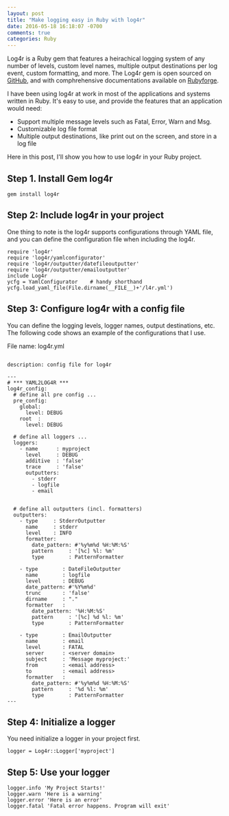 ```yaml
---
layout: post
title: "Make logging easy in Ruby with log4r"
date: 2016-05-18 16:18:07 -0700
comments: true
categories: Ruby
---
```


Log4r is a Ruby gem that features a heirachical logging system of any number of levels, custom level names, multiple output destinations per log event, custom formatting, and more. The Log4r gem is open sourced on [GitHub](https://github.com/colbygk/log4r), and with comphrehensive documentations available on [Rubyforge](https://github.com/colbygk/log4r).

I have been using log4r at work in most of the applications and systems written in Ruby. It's easy to use, and provide the features that an application would need:
- Support multiple message levels such as Fatal, Error, Warn and Msg.  
- Customizable log file format
- Multiple output destinations, like print out on the screen, and store in a log file

Here in this post, I'll show you how to use log4r in your Ruby project.

## Step 1. Install Gem log4r
```
gem install log4r
```

## Step 2: Include log4r in your project

One thing to note is the log4r supports configurations through YAML file, and you can define the configuration file when including the log4r.

```
require 'log4r'
require 'log4r/yamlconfigurator'
require 'log4r/outputter/datefileoutputter'
require 'log4r/outputter/emailoutputter'
include Log4r
ycfg = YamlConfigurator    # handy shorthand
ycfg.load_yaml_file(File.dirname(__FILE__)+'/l4r.yml')
```

## Step 3: Configure log4r with a config file

You can define the logging levels, logger names, output destinations, etc. The following code shows an example of the configurations that I use.

File name: log4r.yml

```

description: config file for log4r

---
# *** YAML2LOG4R ***
log4r_config:
  # define all pre config ...
  pre_config:
    global:
      level: DEBUG
    root  :
      level: DEBUG

  # define all loggers ...
  loggers:
    - name      : myproject 
      level     : DEBUG
      additive  : 'false'
      trace     : 'false'
      outputters:
        - stderr
        - logfile
        - email


  # define all outputters (incl. formatters)
  outputters:
    - type     : StderrOutputter
      name     : stderr 
      level    : INFO
      formatter:
        date_pattern: #'%y%m%d %H:%M:%S'
        pattern     : '[%c] %l: %m'
        type        : PatternFormatter

    - type        : DateFileOutputter
      name        : logfile
      level       : DEBUG
      date_pattern: #'%Y%m%d'
      trunc       : 'false'
      dirname     : "."
      formatter   :
        date_pattern: '%H:%M:%S'
        pattern     : '[%c] %d %l: %m'
        type        : PatternFormatter
  
    - type        : EmailOutputter
      name        : email
      level       : FATAL 
      server      : <server domain>
      subject     : 'Message myproject:'
      from        : <email address>
      to          : <email address>
      formatter   :
        date_pattern: #'%y%m%d %H:%M:%S'
        pattern     : '%d %l: %m'
        type        : PatternFormatter
---
```

## Step 4: Initialize a logger

You need initialize a logger in your project first.

```
logger = Log4r::Logger['myproject']
```

## Step 5: Use your logger

```
logger.info 'My Project Starts!'
logger.warn 'Here is a warning'
logger.error 'Here is an error'
logger.fatal 'Fatal error happens. Program will exit'
```

